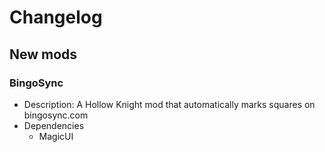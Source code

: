 # Changelog


## New mods

### BingoSync

- Description: A Hollow Knight mod that automatically marks squares on bingosync.com
- Dependencies
  + MagicUI

